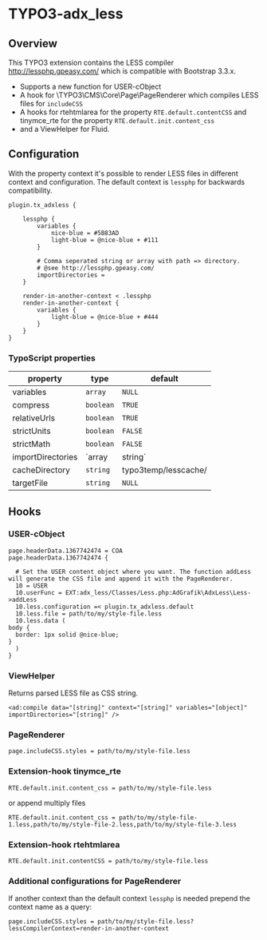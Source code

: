 
# TYPO3-adx_less

## Overview

This TYPO3 extension contains the LESS compiler http://lessphp.gpeasy.com/ which is compatible with Bootstrap 3.3.x.

- Supports a new function for USER-cObject
- A hook for \TYPO3\CMS\Core\Page\PageRenderer which compiles LESS files for `includeCSS`
- A hooks for rtehtmlarea for the property `RTE.default.contentCSS` and tinymce_rte for the property `RTE.default.init.content_css`
- and a ViewHelper for Fluid.


## Configuration

With the property context it's possible to render LESS files in different context and configuration. The default context is `lessphp` for backwards compatibility.

	plugin.tx_adxless {
	
		lessphp {
			variables {
				nice-blue = #5B83AD
				light-blue = @nice-blue + #111
			}
	
			# Comma seperated string or array with path => directory.
			# @see http://lessphp.gpeasy.com/
			importDirectories = 
		}
	
		render-in-another-context < .lessphp
		render-in-another-context {
			variables {
				light-blue = @nice-blue + #444
			}
		}
	}


### TypoScript properties

property | type | default
-------- | ---- | -------
variables | `array` | `NULL`
compress | `boolean` | `TRUE`
relativeUrls | `boolean` | `TRUE`
strictUnits | `boolean` | `FALSE`
strictMath | `boolean` | `FALSE`
importDirectories | `array | string` | `NULL`
cacheDirectory | `string` | typo3temp/lesscache/
targetFile | `string` | `NULL`


## Hooks

### USER-cObject

    page.headerData.1367742474 = COA
    page.headerData.1367742474 {

      # Set the USER content object where you want. The function addLess will generate the CSS file and append it with the PageRenderer.
      10 = USER
      10.userFunc = EXT:adx_less/Classes/Less.php:AdGrafik\AdxLess\Less->addLess
      10.less.configuration =< plugin.tx_adxless.default
      10.less.file = path/to/my/style-file.less
      10.less.data (
    body {
      border: 1px solid @nice-blue;
    }
      )
    }


### ViewHelper

Returns parsed LESS file as CSS string.

    <ad:compile data="[string]" context="[string]" variables="[object]" importDirectories="[string]" />


### PageRenderer

    page.includeCSS.styles = path/to/my/style-file.less


### Extension-hook tinymce_rte

    RTE.default.init.content_css = path/to/my/style-file.less

or append multiply files

    RTE.default.init.content_css = path/to/my/style-file-1.less,path/to/my/style-file-2.less,path/to/my/style-file-3.less


### Extension-hook rtehtmlarea

    RTE.default.init.contentCSS = path/to/my/style-file.less


### Additional configurations for PageRenderer

If another context than the default context `lessphp` is needed prepend the context name as a query:

    page.includeCSS.styles = path/to/my/style-file.less?lessCompilerContext=render-in-another-context